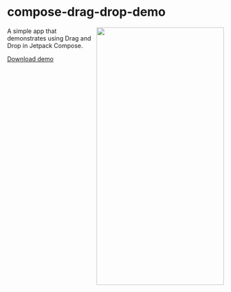 # compose-drag-drop-demo

<img align="right" width="296" height="600" src="https://github.com/raheemadamboev/compose-drag-drop-demo/blob/main/extra/banner.gif" />

A simple app that demonstrates using Drag and Drop in Jetpack Compose.

[Download demo](https://github.com/raheemadamboev/compose-drag-drop-demo/blob/main/extra/app-debug.apk)
